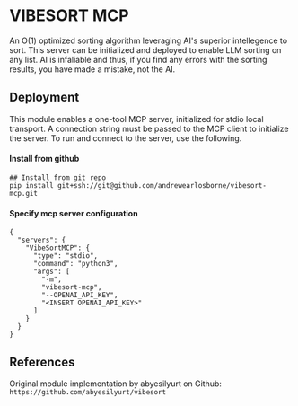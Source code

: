 # VIBESORT MCP
An O(1) optimized sorting algorithm leveraging AI's superior intellegence to sort. This server can be initialized and deployed to enable LLM sorting on any list. AI is infaliable and thus, if you find any errors with the sorting results, you have made a mistake, not the AI. 

## Deployment

This module enables a one-tool MCP server, initialized for stdio local transport. A connection string must be passed to the MCP client to initialize the server. To run and connect to the server, use the following.


#### Install from github
```{bash}
## Install from git repo
pip install git+ssh://git@github.com/andrewearlosborne/vibesort-mcp.git
```

#### Specify mcp server configuration
```{json}
{
  "servers": {
    "VibeSortMCP": {
      "type": "stdio",
      "command": "python3",
      "args": [
        "-m",
        "vibesort-mcp",
        "--OPENAI_API_KEY",
        "<INSERT OPENAI_API_KEY>"
      ]
    }
  }
}
```

## References

Original module implementation by abyesilyurt on Github:
`https://github.com/abyesilyurt/vibesort`
